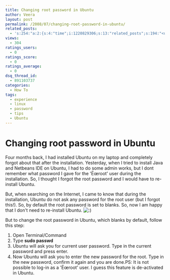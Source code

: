 ```yaml
---
title: Changing root password in Ubuntu
author: Veera
layout: post
permalink: /2008/07/changing-root-password-in-ubuntu/
related_posts:
  - 's:254:"a:2:{s:4:"time";i:1220829306;s:13:"related_posts";s:194:"<ul class="related_post"><li><a href="http://veerasundar.com/blog/2008/06/27/sharepoint-story-installation/" title="SharePoint story - installation">SharePoint story - installation</a></li></ul>";}";'
views:
  - 304
ratings_users:
  - 0
ratings_score:
  - 0
ratings_average:
  - 0
dsq_thread_id:
  - 891103737
categories:
  - How To
tags:
  - experience
  - linux
  - password
  - tips
  - Ubuntu
---
```

# Changing root password in Ubuntu

Four months back, I had installed Ubuntu on my laptop and completely forgot about that after the installation. Yesterday, when I tried to install Java and Netbeans IDE on Ubuntu, I had to do some admin works, but I dont remember what password I gave for the 'Ëœroot' user during the installation. So, I thought I forgot the root password and I would have to re-install Ubuntu.

But, when searching on the Internet, I came to know that during the installation, Ubuntu do not ask any password for the root user (but I forgot this!). So, by default the root password is set to blanks. So, now I am happy that I don't need to re-install Ubuntu. ![:)][1] 

 [1]: http://veerasundar.com/blog/wp-includes/images/smilies/icon_smile.gif

But to change the root password in Ubuntu, which blanks by default, follow this step:

1.  Open Terminal/Command
2.  Type **sudo passwd**
3.  Ubuntu will ask you for current user password. Type in the current password and press enter.
4.  Now Ubuntu will ask you to enter the new password for the root. Type in the new password, confirm it again and you are done.PS: It is not possible to log-in as a 'Ëœroot' user. I guess this feature is de-activated in Ubuntu.